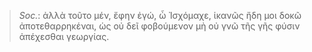 

>  *Soc.*: ἀλλὰ τοῦτο μέν, ἔφην ἐγώ, ὦ Ἰσχόμαχε, ἱκανῶς ἤδη μοι δοκῶ ἀποτεθαρρηκέναι, ὡς οὐ δεῖ φοβούμενον μὴ οὐ γνῶ τῆς γῆς φύσιν ἀπέχεσθαι γεωργίας.